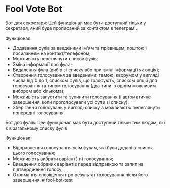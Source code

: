 # Fool Vote Bot 
Бот для секретаря:
Цей функціонал має бути доступний тільки у секретаря, який буде прописаний за контактом в телеграмі.

Функціонал:
- Додавання фулів за введеними ім'ям та прізвищем, поштою і посиланням на контакт/телефоном;
- Можливість переглянути список фулів;
- Зміна інформації про фула;
- Видалення фула (вибір зі списку або при зміні інформації як опція);
- Створення голосування за введеними: темою, кворумом у вигляді числа від 0 до 1, списком фулів, що голосують, списком опцій для голосування та типом голосування (два типи: з одним можливим вибором або кількома);
- Можливість запустити та зупинити голосування (і автоматичне завершення, коли проголосували усі фули зі списку);
- Зберігання голосувань у вигляді списку з можливістю пепеглянути попередні голосування.

Бот для фулів:
Цей функціонал має бути доступний тільки тим людям, які є в загальному списку фулів

Функціонал:
- Відправлення голосування усім фулам, які були додані в список цього голосування;
- Можливість вибрати варіант(-и) голосування;
- Виведення обраних варіантів перед відправкою та запит на підтвердження голосу;
- Отримання сповіщення про результат голосування після його завершення.
#   f o o l - b o t - t e s t  
 
